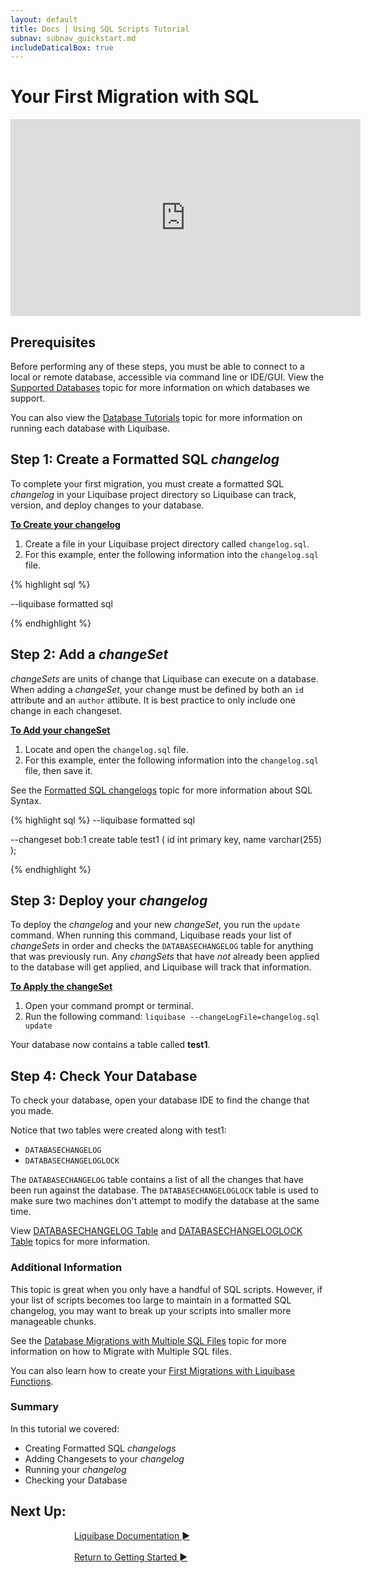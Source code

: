 ```yaml
---
layout: default
title: Docs | Using SQL Scripts Tutorial 
subnav: subnav_quickstart.md
includeDaticalBox: true
---
```

# Your First Migration with SQL

<div align="center"><iframe width="560" height="315" src="https://www.youtube.com/embed/HdXcf9E8ZVI" frameborder="0" allow="accelerometer; autoplay; encrypted-media; gyroscope; picture-in-picture" allowfullscreen></iframe></div>

## Prerequisites
Before performing any of these steps, you must be able to connect to a local or remote database, accessible via command line or IDE/GUI. View the [Supported Databases](/databases.html) topic for more information on which databases we support. 

You can also view the [Database Tutorials](/documentation/tutorials/index.html) topic for more information on running each database with Liquibase.

## Step 1: Create a Formatted SQL *changelog*

To complete your first migration, you must create a formatted SQL *changelog* in your Liquibase project directory so Liquibase can track, version, and deploy changes to your database.

**<u>To Create your changelog</u>**
1. Create a file in your Liquibase project directory called `changelog.sql`.
2. For this example, enter the following information into the `changelog.sql` file.

{% highlight sql %}

--liquibase formatted sql

{% endhighlight %}

## Step 2: Add a *changeSet*
*changeSets* are units of change that Liquibase can execute on a database. When adding a *changeSet*, your change must be defined by both an `id` attribute and an `author` attibute. It is best practice to only include one change in each changeset.

**<u>To Add your changeSet</u>**
1. Locate and open the `changelog.sql` file.
2. For this example, enter the following information into the `changelog.sql` file, then save it. 

See the [Formatted SQL changelogs](/documentation/sql_format.html) topic for more information about SQL Syntax.

{% highlight sql %}
--liquibase formatted sql

--changeset bob:1
create table test1 (
id int primary key,
name varchar(255)
);

{% endhighlight %}

## Step 3: Deploy your *changelog*

To deploy the *changelog* and your new *changeSet*, you run the `update` command. When running this command, Liquibase reads your list of *changeSets* in order and checks the `DATABASECHANGELOG` table for anything that was previously run. Any *changSets* that have *not* already been applied to the database will get applied, and Liquibase will track that information.

**<u>To Apply the changeSet</u>**
1. Open your command prompt or terminal.
2. Run the following command: `liquibase --changeLogFile=changelog.sql update`

Your database now contains a table called **test1**.

## Step 4: Check Your Database
To check your database, open your database IDE to find the change that you made.

Notice that two tables were created along with test1: 
- `DATABASECHANGELOG`
- `DATABASECHANGELOGLOCK`

The `DATABASECHANGELOG` table contains a list of all the changes that 
have been run against the database. The `DATABASECHANGELOGLOCK` table is used to make sure two machines don't attempt to modify the database at the same time.

View [DATABASECHANGELOG Table](/documentation/databasechangelog_table.html) and [DATABASECHANGELOGLOCK Table](/documentation/databasechangeloglock_table.html) topics for more information.

### Additional Information
This topic is great when you only have a handful of SQL scripts. However, if your list of scripts becomes too large to maintain in a formatted SQL changelog, you may want to break up your scripts into smaller more manageable chunks. 

See the [Database Migrations with Multiple SQL Files](/documentation/multiple-sql-migration.html) topic for more information on how to Migrate with Multiple SQL files.

You can also learn how to create your [First Migrations with Liquibase Functions](/get_started/quickstart_lb.html).

### Summary
In this tutorial we covered:
- Creating Formatted SQL *changelogs*
- Adding Changesets to your *changelog*
- Running your *changelog*
- Checking your Database

## **Next Up:** 

<div class="cta-container" style="margin-left: auto; margin-right: auto; width: 300px; height: 50px">
<div class="cta cta--block"><a href="/documentation/index.html">Liquibase Documentation ►</a></div>
<br>
<div class="cta cta--block"><a href="/quickstart.html">Return to Getting Started ►</a></div>
</div>
